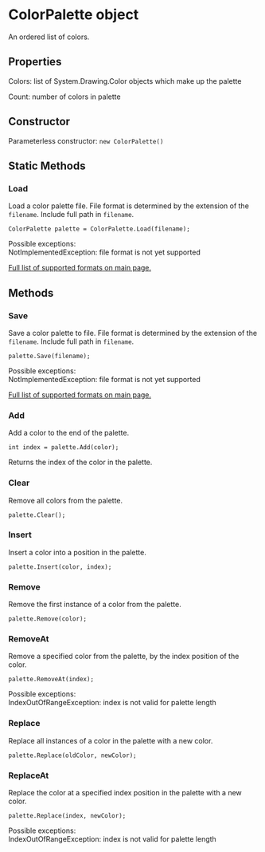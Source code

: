 # ColorPalette object

An ordered list of colors.

## Properties

Colors: list of System.Drawing.Color objects which make up the palette

Count: number of colors in palette

## Constructor

Parameterless constructor: `new ColorPalette()`

## Static Methods

### Load

Load a color palette file. File format is determined by the extension of the `filename`. Include full path in `filename`.

`ColorPalette palette = ColorPalette.Load(filename);`

Possible exceptions:  
NotImplementedException: file format is not yet supported

[Full list of supported formats on main page.](../README.md)

## Methods

### Save

Save a color palette to file. File format is determined by the extension of the `filename`. Include full path in `filename`.

`palette.Save(filename);`

Possible exceptions:  
NotImplementedException: file format is not yet supported

[Full list of supported formats on main page.](../README.md)

### Add

Add a color to the end of the palette.

`int index = palette.Add(color);`

Returns the index of the color in the palette.

### Clear

Remove all colors from the palette.

`palette.Clear();`

### Insert

Insert a color into a position in the palette.

`palette.Insert(color, index);`

### Remove

Remove the first instance of a color from the palette.

`palette.Remove(color);`

### RemoveAt

Remove a specified color from the palette, by the index position of the color.

`palette.RemoveAt(index);`

Possible exceptions:  
IndexOutOfRangeException: index is not valid for palette length

### Replace

Replace all instances of a color in the palette with a new color.

`palette.Replace(oldColor, newColor);`

### ReplaceAt

Replace the color at a specified index position in the palette with a new color.

`palette.Replace(index, newColor);`

Possible exceptions:  
IndexOutOfRangeException: index is not valid for palette length
